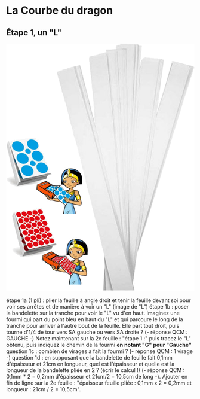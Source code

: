 # La Courbe du dragon

## Étape 1, un "L"

![Etape1](img/step1.png) 

étape 1a (1 pli) : plier la feuille à angle droit et tenir la feuille devant soi pour voir ses arrêtes et de manière à voir un "L" (image de "L")
étape 1b : poser la bandelette sur la tranche pour voir le "L" vu d'en haut. Imaginez une fourmi qui part du point bleu en haut du "L" et qui parcoure le long de la tranche pour arriver à l'autre bout de la feuille. Elle part tout droit, puis tourne d'1/4 de tour vers SA gauche ou vers SA droite ? (- réponse QCM : GAUCHE -) Notez maintenant sur la 2e feuille : "étape 1 :" puis tracez le "L" obtenu, puis indiquez le chemin de la fourmi **en notant "G" pour "Gauche"**
question 1c : combien de virages a fait la fourmi ? (- réponse QCM : 1 virage -)
question 1d : en supposant que la bandelette de feuille fait 0,1mm d'épaisseur et 21cm en longueur, quel est l'épaisseur et quelle est la longueur de la bandelette pliée en 2 ? (écrir le calcul !) (- réponse QCM : 0,1mm * 2 = 0,2mm d'épaisseur et 21cm/2 = 10,5cm de long -). Ajouter en fin de ligne sur la 2e feuille : "épaisseur feuille pliée : 0,1mm x 2 = 0,2mm et longueur : 21cm / 2 = 10,5cm".
